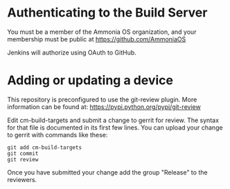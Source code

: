 # Authenticating to the Build Server
You must be a member of the Ammonia OS organization, and your
membership must be public at https://github.com/AmmoniaOS  

Jenkins will authorize using OAuth to GitHub.

# Adding or updating a device

This repository is preconfigured to use the git-review plugin. More information can be found at:
https://pypi.python.org/pypi/git-review

Edit cm-build-targets and submit a change to gerrit for review. The
syntax for that file is documented in its first few lines.
You can upload your change to gerrit with commands like these:

    git add cm-build-targets
    git commit
    git review

Once you have submitted your change add the group "Release" to the reviewers.
